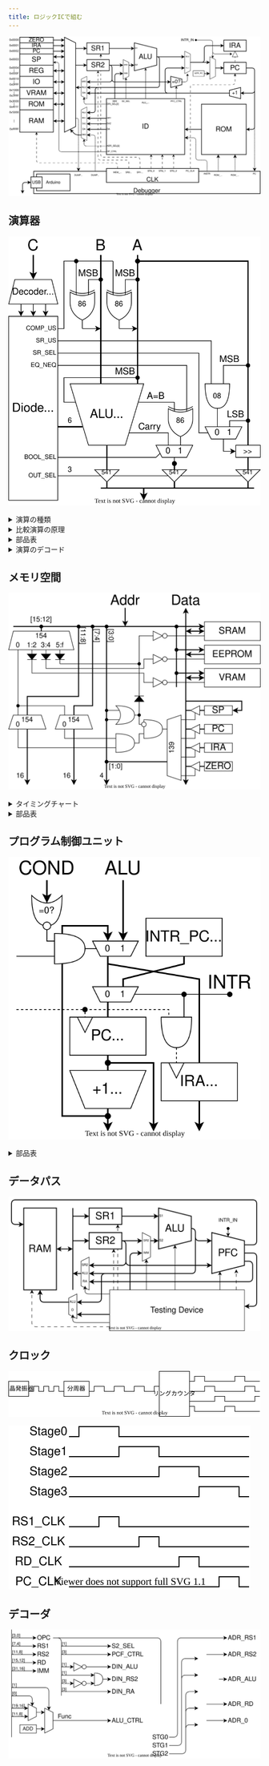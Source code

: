 ```yaml
---
title: ロジックICで組む
---
```


![](../1_Architecture/img/arch.dio.svg)

## 演算器

![](img/ALU.dio.svg)

<details>
<summary>演算の種類</summary>

| 演算         |                   |     | 演算               |      |     |
| :----------- | :---------------- | --- | :----------------- | :--- | --- |
| **74181**    |                   |     | **比較回路**       |      |     |
| 加算         | A+B (mod 0x10000) | add | 一致               | A==B | eq  |
| 減算         | A-B (mod 0x10000) | sub | 不一致             | A!=B | neq |
| 論理積       | A&B               | and | 比較(signed)       | A<B  | lts |
| 論理和       | A\|B              | or  | 比較(unsigned)     | A<B  | lsu |
| 排他的論理和 | A^B               | xor | **シフト回路**     |      |     |
| 論理否定     | ~A                | not | 右シフト(signed)   | A>>1 | srs |
| 左シフト     | A<<1              | sl  | 右シフト(unsigned) | A>>1 | sru |

</details>

<details>
  <summary>比較演算の原理</summary>

　比較演算の結果は真偽値型です。結果は1bitなので16bitに広げます。（`true`→`0xffff`、`false`→`0x0000`）

#### 一致/不一致

　74181には `A=B` 出力があります。これと制御信号を XOR すると eq A B / neq A B になります。

#### 大小比較

　比較には74181の減算を使います。まず、4bitの符号なし整数の減算 $A-B$ を考えます。ビット反転して1を足すと負の数になる ($10000-X=\overline{X}+1$) ことを利用して計算します。

$$
A-B=A+(10000-B)-10000=A+\overline{B}+1-10000
$$

　減算器は実際には加算 $A+\overline{B}+1$ を計算します。キャリー出力は結果が10000以上であることを表しています。つまり、減算器のキャリーフラグが立っているとき、

$$
A+\overline{B}+1=A-B+10000 \geq 10000 \Rightarrow A \geq B
$$

| 74181     | A<B | A=B | A>B |
| --------- | --- | --- | --- |
| **Carry** | 0   | 1   | 1   |
| **A=B**   | 0   | 1   | 0   |

　符号つき整数の場合、符号ビットを反転してから同じことをやれば比較ができます。「符号ビットを反転し符号なし整数として解釈する」という操作は、大小関係を保存するからです。
</details>

<details>
<summary>部品表</summary>

| BOM                |                              | #   |
| :----------------- | ---------------------------- | --- |
| ALU                | [74HC181](./doc/74HC181.pdf) | 4   |
| Carry              | [74HC182](./doc/74HC182.pdf) | 1   |
| XOR                | [74HC86](./doc/74HC86.pdf)   | 1   |
| 4 to 16 Decoder    | [74HC154](./doc/74HC154.pdf) | 1   |
| 3 State Buffer     | [74HC541](./doc/74HC540.pdf) | 2   |
| 3 State Buffer Inv | [74HC540](./doc/74HC540.pdf) | 4   |
| OR                 | 74HC12                       | 1   |
| NAND (1bit MUX)    | 74HC00                       | 1   |

1bitのマルチプレクサは4個のNANDで構成できます。

$$
MUX = A \cdot S + B \cdot \overline{S} = \overline{\overline{A \cdot S}\cdot\overline{A\cdot\overline{S}}}
$$

</details>

<details>
<summary>演算のデコード</summary>

| 演算                 |      | Code | 74181       | S~3~ | S~2~ | S~1~ | S~0~ | M   | !C~0~ | COMP_US | SR_US | SR_SEL | EQ_NEQ | BOOL_SEL | OUT_SEL |
| :------------------- | ---- | ---- | ----------- | ---- | ---- | ---- | ---- | --- | ----- | ------- | ----- | ------ | ------ | -------- | ------- |
| 加算                 | add  | 0000 | A + B       | 1    | 0    | 0    | 1    | 0   | 1     | 0       | -     | -      | -      | -        | ALU     |
| 減算                 | sub  | 0001 | A - B       | 0    | 1    | 1    | 0    | 0   | 0     | 0       | -     | -      | -      | -        | ALU     |
| 論理積               | and  | 0010 | A & B       | 1    | 0    | 1    | 1    | 1   | -     | 0       | -     | -      | -      | -        | ALU     |
| 論理和               | or   | 0011 | A \| B      | 1    | 1    | 1    | 0    | 1   | -     | 0       | -     | -      | -      | -        | ALU     |
| 排他的論理和         | xor  | 0100 | A ^ B       | 0    | 1    | 1    | 0    | 1   | -     | 0       | -     | -      | -      | -        | ALU     |
| 論理反転             | not  | 0101 | ~A          | 0    | 0    | 0    | 0    | 1   | -     | 0       | -     | -      | -      | -        | ALU     |
| 左シフト             | sl   | 0110 | A + A       | 1    | 1    | 0    | 0    | 0   | 1     | 0       | -     | -      | -      | -        | ALU     |
| 左巡回               | lrot | 0111 | A + A + MSB | 1    | 1    | 0    | 0    | 0   | MSB   | 0       | -     | -      | -      | -        | ALU     |
| 右シフト（符号なし） | sru  | 1000 |             |      |      |      |      |     |       | -       | 0     | 0      | -      | -        | RSHIFT  |
| 右シフト(符号付き)   | srs  | 1001 |             |      |      |      |      |     |       | -       | 1     | 0      | -      | -        | RSHIFT  |
| 右巡回               | rrot | 1010 |             |      |      |      |      |     |       | -       | -     | 1      | -      | -        | RSHIFT  |
|                      |      | 1011 |             |      |      |      |      |     |       | -       | -     | 1      | -      | -        | RSHIFT  |
| 一致                 | eq   | 1100 | A - B - 1   | 0    | 1    | 1    | 0    | 0   | 1     | 0       | -     | -      | 0      | 0        | BOOL    |
| 不一致               | neq  | 1101 | A - B - 1   | 0    | 1    | 1    | 0    | 0   | 1     | 0       | -     | -      | 1      | 0        | BOOL    |
| 比較（符号なし）     | ltu  | 1110 | A - B - 1   | 0    | 1    | 1    | 0    | 0   | 1     | 0       | -     | -      | -      | 1        | BOOL    |
| 比較（符号付き）     | lts  | 1111 | A - B - 1   | 0    | 1    | 1    | 0    | 0   | 1     | 1       | -     | -      | -      | 1        | BOOL    |

</details>

## メモリ空間

![](img/RAM.dio.svg)

<details>
<summary>タイミングチャート</summary>

#### SRAM

#### レジスタ

#### カウンタ

</details>

<details>
<summary>部品表</summary>

| BOM             |                              | #   |
| :-------------- | ---------------------------- | --- |
| 4 to 16 Decoder | [74HC154](./doc/74HC154.pdf) | 3   |
| 2 to 4 Decoder  | [74HC139](./doc/74HC139.pdf) | 1   |

</details>

## プログラム制御ユニット

![](img/PFC.dio.svg)

<details>
<summary>部品表</summary>

| BOM         |                                | #   |
| :---------- | ------------------------------ | --- |
| Multiplexer | [74HC157](./doc/74HC154.pdf)   | 8   |
| Adder       | [74HC283](./doc/74HC283.pdf)   | 4   |
| DFF         | [74HC574](./doc/74HC564.pdf)   | 4   |
| 8in OR      | [74HC4078](./doc/74HC4078.pdf) | 2   |

</details>

## データパス

![](img/datapath.dio.svg)

## クロック

![](img/clk_circuit.dio.svg)

![](img/clk_timing.dio.svg)

## デコーダ

![](img/decoder.dio.svg)
